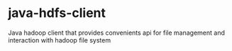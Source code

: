 # java-hdfs-client
Java hadoop client that provides convenients api for file management and interaction with hadoop file system
